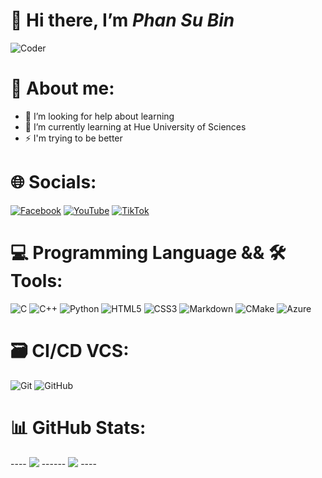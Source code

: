 # 👋 Hi there, I’m ***Phan Su Bin*** 
![Coder](https://i.pinimg.com/originals/2d/79/a2/2d79a22c6a7902c41866fe4badebe98e.gif)
# 👀 About me:
- 🤝 I’m looking for help about learning
- 🌱 I’m currently learning at Hue University of Sciences
- ⚡ I'm trying to be better
# 🌐 Socials:
[![Facebook](https://img.shields.io/badge/Facebook-%231877F2.svg?logo=Facebook&logoColor=white)](https://facebook.com/https://www.facebook.com/profile.php?id=100069131408896) [![YouTube](https://img.shields.io/badge/YouTube-%23FF0000.svg?logo=YouTube&logoColor=white)](https://youtube.com/@https://www.youtube.com/@subinphan4736) [![TikTok](https://img.shields.io/badge/TikTok-%23000000.svg?logo=TikTok&logoColor=white)](https://tiktok.com/@https://www.tiktok.com/@zukito_vn?_t=8r0Hc9r1932&_r=1) 
# 💻 Programming Language && 🛠️ Tools:
![C](https://img.shields.io/badge/c-%2300599C.svg?style=flat&logo=c&logoColor=white) ![C++](https://img.shields.io/badge/c++-%2300599C.svg?style=flat&logo=c%2B%2B&logoColor=white) ![Python](https://img.shields.io/badge/python-3670A0?style=flat&logo=python&logoColor=ffdd54) ![HTML5](https://img.shields.io/badge/html5-%23E34F26.svg?style=flat&logo=html5&logoColor=white) ![CSS3](https://img.shields.io/badge/css3-%231572B6.svg?style=flat&logo=css3&logoColor=white) ![Markdown](https://img.shields.io/badge/markdown-%23000000.svg?style=flat&logo=markdown&logoColor=white) ![CMake](https://img.shields.io/badge/CMake-%23008FBA.svg?style=flat&logo=cmake&logoColor=white) ![Azure](https://img.shields.io/badge/azure-%230072C6.svg?style=flat&logo=microsoftazure&logoColor=white)
# 🗃️ CI/CD VCS:
![Git](https://img.shields.io/badge/git-%23F05033.svg?style=flat&logo=git&logoColor=white) ![GitHub](https://img.shields.io/badge/github-%23121011.svg?style=flat&logo=github&logoColor=white)
# 📊 GitHub Stats:
---- ![](https://github-readme-stats.vercel.app/api?username=Bright140&theme=tokyonight&hide_border=false&include_all_commits=false&count_private=false) ------
![](https://github-readme-stats.vercel.app/api/top-langs/?username=Bright140&theme=tokyonight&hide_border=false&include_all_commits=true&count_private=false&layout=compact) ----
